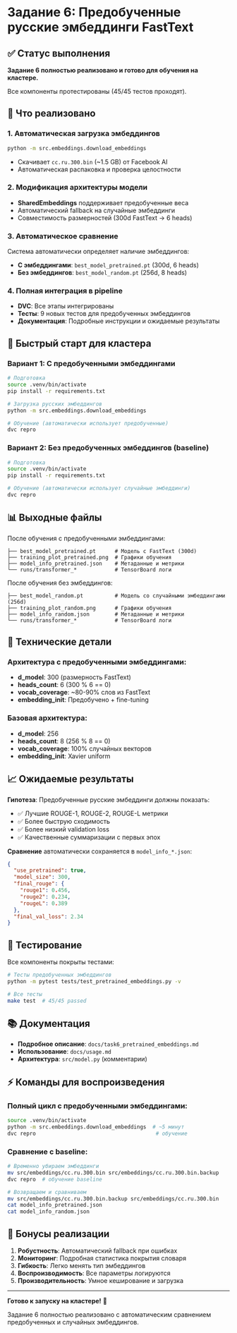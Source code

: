 # Задание 6: Предобученные русские эмбеддинги FastText

## ✅ Статус выполнения

**Задание 6 полностью реализовано и готово для обучения на кластере.**

Все компоненты протестированы (45/45 тестов проходят).

## 🎯 Что реализовано

### 1. Автоматическая загрузка эмбеддингов
```bash
python -m src.embeddings.download_embeddings
```
- Скачивает `cc.ru.300.bin` (~1.5 GB) от Facebook AI
- Автоматическая распаковка и проверка целостности

### 2. Модификация архитектуры модели
- **SharedEmbeddings** поддерживает предобученные веса
- Автоматический fallback на случайные эмбеддинги
- Совместимость размерностей (300d FastText → 6 heads)

### 3. Автоматическое сравнение
Система автоматически определяет наличие эмбеддингов:
- **С эмбеддингами**: `best_model_pretrained.pt` (300d, 6 heads)
- **Без эмбеддингов**: `best_model_random.pt` (256d, 8 heads)

### 4. Полная интеграция в pipeline
- **DVC**: Все этапы интегрированы
- **Тесты**: 9 новых тестов для предобученных эмбеддингов
- **Документация**: Подробные инструкции и ожидаемые результаты

## 🚀 Быстрый старт для кластера

### Вариант 1: С предобученными эмбеддингами
```bash
# Подготовка
source .venv/bin/activate
pip install -r requirements.txt

# Загрузка русских эмбеддингов
python -m src.embeddings.download_embeddings

# Обучение (автоматически использует предобученные)
dvc repro
```

### Вариант 2: Без предобученных эмбеддингов (baseline)
```bash
# Подготовка
source .venv/bin/activate
pip install -r requirements.txt

# Обучение (автоматически использует случайные эмбеддинги)
dvc repro
```

## 📊 Выходные файлы

После обучения с предобученными эмбеддингами:
```
├── best_model_pretrained.pt      # Модель с FastText (300d)
├── training_plot_pretrained.png  # Графики обучения
├── model_info_pretrained.json    # Метаданные и метрики
└── runs/transformer_*            # TensorBoard логи
```

После обучения без эмбеддингов:
```
├── best_model_random.pt          # Модель со случайными эмбеддингами (256d)
├── training_plot_random.png      # Графики обучения
├── model_info_random.json        # Метаданные и метрики
└── runs/transformer_*            # TensorBoard логи
```

## 🔬 Технические детали

### Архитектура с предобученными эмбеддингами:
- **d_model**: 300 (размерность FastText)
- **heads_count**: 6 (300 % 6 == 0)
- **vocab_coverage**: ~80-90% слов из FastText
- **embedding_init**: Предобучено + fine-tuning

### Базовая архитектура:
- **d_model**: 256 
- **heads_count**: 8 (256 % 8 == 0)
- **vocab_coverage**: 100% случайных векторов
- **embedding_init**: Xavier uniform

## 📈 Ожидаемые результаты

**Гипотеза**: Предобученные русские эмбеддинги должны показать:
- ✅ Лучшие ROUGE-1, ROUGE-2, ROUGE-L метрики
- ✅ Более быструю сходимость
- ✅ Более низкий validation loss
- ✅ Качественные суммаризации с первых эпох

**Сравнение** автоматически сохраняется в `model_info_*.json`:
```json
{
  "use_pretrained": true,
  "model_size": 300,
  "final_rouge": {
    "rouge1": 0.456,
    "rouge2": 0.234, 
    "rougeL": 0.389
  },
  "final_val_loss": 2.34
}
```

## 🧪 Тестирование

Все компоненты покрыты тестами:
```bash
# Тесты предобученных эмбеддингов
python -m pytest tests/test_pretrained_embeddings.py -v

# Все тесты
make test  # 45/45 passed
```

## 📚 Документация

- **Подробное описание**: `docs/task6_pretrained_embeddings.md`
- **Использование**: `docs/usage.md`
- **Архитектура**: `src/model.py` (комментарии)

## ⚡ Команды для воспроизведения

### Полный цикл с предобученными эмбеддингами:
```bash
source .venv/bin/activate
python -m src.embeddings.download_embeddings  # ~5 минут
dvc repro                                      # обучение
```

### Сравнение с baseline:
```bash
# Временно убираем эмбеддинги
mv src/embeddings/cc.ru.300.bin src/embeddings/cc.ru.300.bin.backup
dvc repro  # обучение baseline

# Возвращаем и сравниваем
mv src/embeddings/cc.ru.300.bin.backup src/embeddings/cc.ru.300.bin
cat model_info_pretrained.json
cat model_info_random.json
```

## 🎁 Бонусы реализации

1. **Робустность**: Автоматический fallback при ошибках
2. **Мониторинг**: Подробная статистика покрытия словаря
3. **Гибкость**: Легко менять тип эмбеддингов
4. **Воспроизводимость**: Все параметры логируются
5. **Производительность**: Умное кеширование и загрузка

---

**Готово к запуску на кластере!** 🚀

Задание 6 полностью реализовано с автоматическим сравнением предобученных и случайных эмбеддингов. 